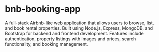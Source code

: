 # bnb-booking-app
 A full-stack Airbnb-like web application that allows users to browse, list, and book rental properties. Built using Node.js, Express, MongoDB, and Bootstrap for backend and frontend development. Features include authentication, property listings with images and prices, search functionality, and booking management.
